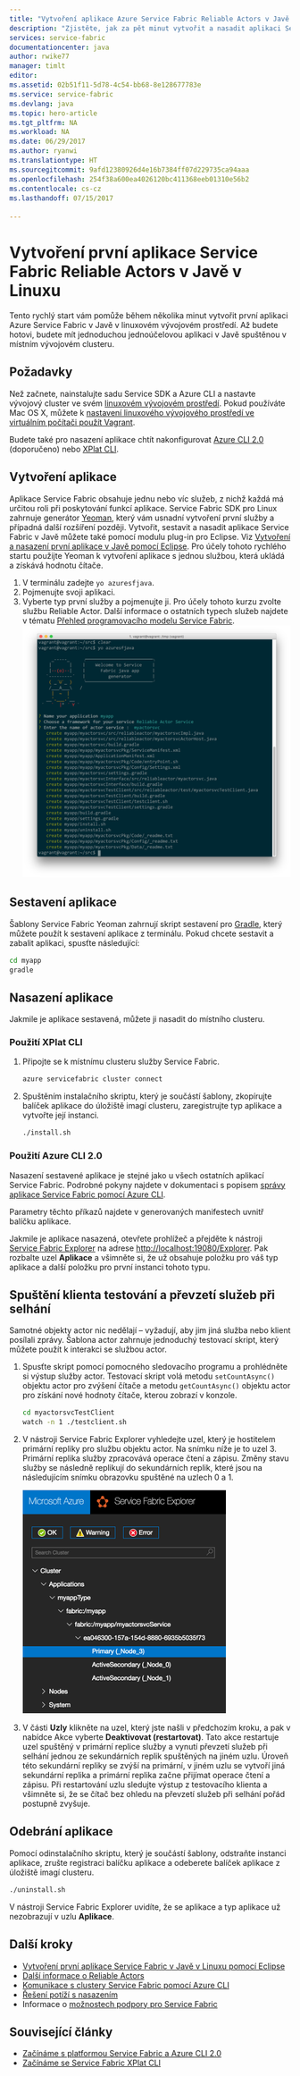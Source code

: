 ```yaml
---
title: "Vytvoření aplikace Azure Service Fabric Reliable Actors v Javě v Linuxu | Dokumentace Microsoftu"
description: "Zjistěte, jak za pět minut vytvořit a nasadit aplikaci Service Fabric Reliable Actors v Javě."
services: service-fabric
documentationcenter: java
author: rwike77
manager: timlt
editor: 
ms.assetid: 02b51f11-5d78-4c54-bb68-8e128677783e
ms.service: service-fabric
ms.devlang: java
ms.topic: hero-article
ms.tgt_pltfrm: NA
ms.workload: NA
ms.date: 06/29/2017
ms.author: ryanwi
ms.translationtype: HT
ms.sourcegitcommit: 9afd12380926d4e16b7384ff07d229735ca94aaa
ms.openlocfilehash: 254f38a600ea4026120bc411368eeb01310e56b2
ms.contentlocale: cs-cz
ms.lasthandoff: 07/15/2017

---
```

# <a name="create-your-first-java-service-fabric-reliable-actors-application-on-linux"></a>Vytvoření první aplikace Service Fabric Reliable Actors v Javě v Linuxu

Tento rychlý start vám pomůže během několika minut vytvořit první aplikaci Azure Service Fabric v Javě v linuxovém vývojovém prostředí.  Až budete hotovi, budete mít jednoduchou jednoúčelovou aplikaci v Javě spuštěnou v místním vývojovém clusteru.  

## <a name="prerequisites"></a>Požadavky
Než začnete, nainstalujte sadu Service SDK a Azure CLI a nastavte vývojový cluster ve svém [linuxovém vývojovém prostředí](service-fabric-get-started-linux.md). Pokud používáte Mac OS X, můžete k [nastavení linuxového vývojového prostředí ve virtuálním počítači použít Vagrant](service-fabric-get-started-mac.md).

Budete také pro nasazení aplikace chtít nakonfigurovat [Azure CLI 2.0](service-fabric-azure-cli-2-0.md) (doporučeno) nebo [XPlat CLI](service-fabric-azure-cli.md).

## <a name="create-the-application"></a>Vytvoření aplikace
Aplikace Service Fabric obsahuje jednu nebo víc služeb, z nichž každá má určitou roli při poskytování funkcí aplikace. Service Fabric SDK pro Linux zahrnuje generátor [Yeoman](http://yeoman.io/), který vám usnadní vytvoření první služby a případná další rozšíření později.  Vytvořit, sestavit a nasadit aplikace Service Fabric v Javě můžete také pomocí modulu plug-in pro Eclipse. Viz [Vytvoření a nasazení první aplikace v Javě pomocí Eclipse](service-fabric-get-started-eclipse.md). Pro účely tohoto rychlého startu použijte Yeoman k vytvoření aplikace s jednou službou, která ukládá a získává hodnotu čítače.

1. V terminálu zadejte ``yo azuresfjava``.
2. Pojmenujte svoji aplikaci. 
3. Vyberte typ první služby a pojmenujte ji. Pro účely tohoto kurzu zvolte službu Reliable Actor. Další informace o ostatních typech služeb najdete v tématu [Přehled programovacího modelu Service Fabric](service-fabric-choose-framework.md).
   ![Generátor Service Fabric Yeoman pro Javu][sf-yeoman]

## <a name="build-the-application"></a>Sestavení aplikace
Šablony Service Fabric Yeoman zahrnují skript sestavení pro [Gradle](https://gradle.org/), který můžete použít k sestavení aplikace z terminálu. Pokud chcete sestavit a zabalit aplikaci, spusťte následující:

  ```bash
  cd myapp
  gradle
  ```

## <a name="deploy-the-application"></a>Nasazení aplikace
Jakmile je aplikace sestavená, můžete ji nasadit do místního clusteru.

### <a name="using-xplat-cli"></a>Použití XPlat CLI

1. Připojte se k místnímu clusteru služby Service Fabric.

    ```bash
    azure servicefabric cluster connect
    ```

2. Spuštěním instalačního skriptu, který je součástí šablony, zkopírujte balíček aplikace do úložiště imagí clusteru, zaregistrujte typ aplikace a vytvořte její instanci.

    ```bash
    ./install.sh
    ```

### <a name="using-azure-cli-20"></a>Použití Azure CLI 2.0

Nasazení sestavené aplikace je stejné jako u všech ostatních aplikací Service Fabric. Podrobné pokyny najdete v dokumentaci s popisem [správy aplikace Service Fabric pomocí Azure CLI](service-fabric-application-lifecycle-azure-cli-2-0.md).

Parametry těchto příkazů najdete v generovaných manifestech uvnitř balíčku aplikace.

Jakmile je aplikace nasazená, otevřete prohlížeč a přejděte k nástroji [Service Fabric Explorer](service-fabric-visualizing-your-cluster.md) na adrese [http://localhost:19080/Explorer](http://localhost:19080/Explorer).
Pak rozbalte uzel **Aplikace** a všimněte si, že už obsahuje položku pro váš typ aplikace a další položku pro první instanci tohoto typu.

## <a name="start-the-test-client-and-perform-a-failover"></a>Spuštění klienta testování a převzetí služeb při selhání
Samotné objekty actor nic nedělají – vyžadují, aby jim jiná služba nebo klient posílali zprávy. Šablona actor zahrnuje jednoduchý testovací skript, který můžete použít k interakci se službou actor.

1. Spusťte skript pomocí pomocného sledovacího programu a prohlédněte si výstup služby actor.  Testovací skript volá metodu `setCountAsync()` objektu actor pro zvýšení čítače a metodu `getCountAsync()` objektu actor pro získání nové hodnoty čítače, kterou zobrazí v konzole.

    ```bash
    cd myactorsvcTestClient
    watch -n 1 ./testclient.sh
    ```

2. V nástroji Service Fabric Explorer vyhledejte uzel, který je hostitelem primární repliky pro službu objektu actor. Na snímku níže je to uzel 3. Primární replika služby zpracovává operace čtení a zápisu.  Změny stavu služby se následně replikují do sekundárních replik, které jsou na následujícím snímku obrazovku spuštěné na uzlech 0 a 1.

    ![Vyhledání primární repliky v Service Fabric Exploreru][sfx-primary]

3. V části **Uzly** klikněte na uzel, který jste našli v předchozím kroku, a pak v nabídce Akce vyberte **Deaktivovat (restartovat)**. Tato akce restartuje uzel spuštěný v primární replice služby a vynutí převzetí služeb při selhání jednou ze sekundárních replik spuštěných na jiném uzlu.  Úroveň této sekundární repliky se zvýší na primární, v jiném uzlu se vytvoří jiná sekundární replika a primární replika začne přijímat operace čtení a zápisu. Při restartování uzlu sledujte výstup z testovacího klienta a všimněte si, že se čítač bez ohledu na převzetí služeb při selhání pořád postupně zvyšuje.

## <a name="remove-the-application"></a>Odebrání aplikace
Pomocí odinstalačního skriptu, který je součástí šablony, odstraňte instanci aplikace, zrušte registraci balíčku aplikace a odeberete balíček aplikace z úložiště imagí clusteru.

```bash
./uninstall.sh
```

V nástroji Service Fabric Explorer uvidíte, že se aplikace a typ aplikace už nezobrazují v uzlu **Aplikace**.

## <a name="next-steps"></a>Další kroky
* [Vytvoření první aplikace Service Fabric v Javě v Linuxu pomocí Eclipse](service-fabric-get-started-eclipse.md)
* [Další informace o Reliable Actors](service-fabric-reliable-actors-introduction.md)
* [Komunikace s clustery Service Fabric pomocí Azure CLI](service-fabric-azure-cli.md)
* [Řešení potíží s nasazením](service-fabric-azure-cli.md#troubleshooting)
* Informace o [možnostech podpory pro Service Fabric](service-fabric-support.md)

## <a name="related-articles"></a>Související články

* [Začínáme s platformou Service Fabric a Azure CLI 2.0](service-fabric-azure-cli-2-0.md)
* [Začínáme se Service Fabric XPlat CLI](service-fabric-azure-cli.md)

<!-- Images -->
[sf-yeoman]: ./media/service-fabric-create-your-first-linux-application-with-java/sf-yeoman.png
[sfx-primary]: ./media/service-fabric-create-your-first-linux-application-with-java/sfx-primary.png
[sf-eclipse-templates]: ./media/service-fabric-create-your-first-linux-application-with-java/sf-eclipse-templates.png


